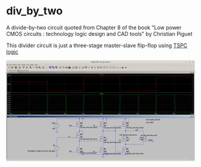 # div_by_two
A divide-by-two circuit quoted from Chapter 8 of the book "Low power CMOS circuits : technology logic design and CAD tools" by Christian Piguet

This divider circuit is just a three-stage master-slave flip-flop using [TSPC logic](http://www.seas.ucla.edu/brweb/papers/Journals/BRFall16TSPC.pdf#page=3)

![div_by_two](./div_by_two.png)

